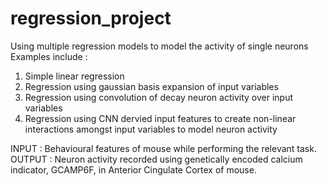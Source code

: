 # regression_project

Using multiple regression models to model the activity of single neurons
Examples include :
1) Simple linear regression
2) Regression using gaussian basis expansion of input variables
3) Regression using convolution of decay neuron activity over input variables
4) Regression using CNN dervied input features to create non-linear interactions amongst input variables to model neuron activity 

INPUT : Behavioural features of mouse while performing the relevant task.
OUTPUT : Neuron activity recorded using genetically encoded calcium indicator, GCAMP6F, in Anterior Cingulate Cortex of mouse. 
